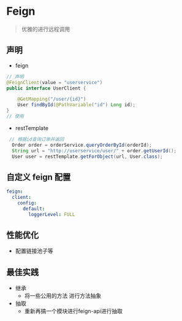 # Feign

> 优雅的进行远程调用

## 声明

- feign

```java
// 声明
@FeignClient(value = "userservice")
public interface UserClient {

    @GetMapping("/user/{id}")
    User findById(@PathVariable("id") Long id);
}
// 使用
```

- restTemplate

```java
 // 根据id查询订单并返回
  Order order = orderService.queryOrderById(orderId);
  String url = "http://userservice/user/" + order.getUserId();
  User user = restTemplate.getForObject(url, User.class);
```

## 自定义 feign 配置

```yml
feign:
  client:
    config:
      default:
        loggerLevel: FULL
```

## 性能优化
- 配置链接池子等


## 最佳实践

- 继承
  - 将一些公用的方法 进行方法抽象
- 抽取
  - 重新再搞一个模块进行feign-api进行抽取